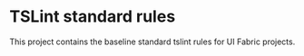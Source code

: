 # TSLint standard rules

This project contains the baseline standard tslint rules for UI Fabric projects.
